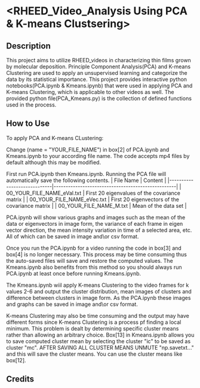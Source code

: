 # <RHEED_Video_Analysis Using PCA & K-means Clustsering>

## Description

This project aims to utilize RHEED_videos in characterizing thin films grown by molecular deposition.
Principle Component Analysis(PCA) and K-means Clustering are used to apply an unsupervised learning and categorize the data by its statistical importance.
This project provides interactive python notebooks(PCA.ipynb & Kmeans.ipynb) that were used in applying PCA and K-means Clustering, which is applicable to other videos as well.
The provided python file(PCA_Kmeans.py) is the collection of defined functions used in the process.

## How to Use

To apply PCA and K-means CLustering:

Change (name = "YOUR_FILE_NAME") in box[2] of PCA.ipynb and Kmeans.ipynb to your according file name.
The code accepts mp4 files by default although this may be modified.

First run PCA.ipynb then Kmeans.ipynb.
Running the PCA file will automatically save the following contents.
| File Name                   | Content                                           |
|-----------------------------|---------------------------------------------------|
| 00_YOUR_FILE_NAME_eVal.txt  |   First 20 eigenvalues of the covariance matrix   |
| 00_YOUR_FILE_NAME_eVec.txt  |   First 20 eigenvectors of the covariance matrix  |
| 00_YOUR_FILE_NAME_M.txt     |   Mean of the data set                            |

PCA.ipynb will show various graphs and images such as the mean of the data or eigenvectors in image form, the variance of each frame in eigen vector direction, the mean intensity variation in time of a selected area, etc. All of which can be saved in image and\or csv format.

Once you run the PCA.ipynb for a video running the code in box[3] and box[4] is no longer necessary. This process may be time consuming thus the auto-saved files will save and restore the computed values. The Kmeans.ipynb also benefits from this method so you should always run PCA.ipynb at least once before running Kmeans.ipynb.

The Kmeans.ipynb wiil apply K-means Clustering to the video frames for k values 2-6 and output the cluster distribution, mean images of clusters and difference between clusters in image form. As the PCA.ipynb these images and graphs can be saved in image and\or csv format.

K-means Clustering may also be time consuming and the output may have different forms since K-means Clustering is a process pf finding a local minimum. This problem is dealt by determining specific cluster means rather than allowing an arbitrary choice. Box[13] in Kmeans.ipynb allows you to save computed cluster mean by selecting the cluster "ic" to be saved as cluster "mc". AFTER SAVING ALL CLUSTER MEANS UNMUTE "np.savetxt..." and this will save the cluster means. You can use the cluster means like box[12].

## Credits
